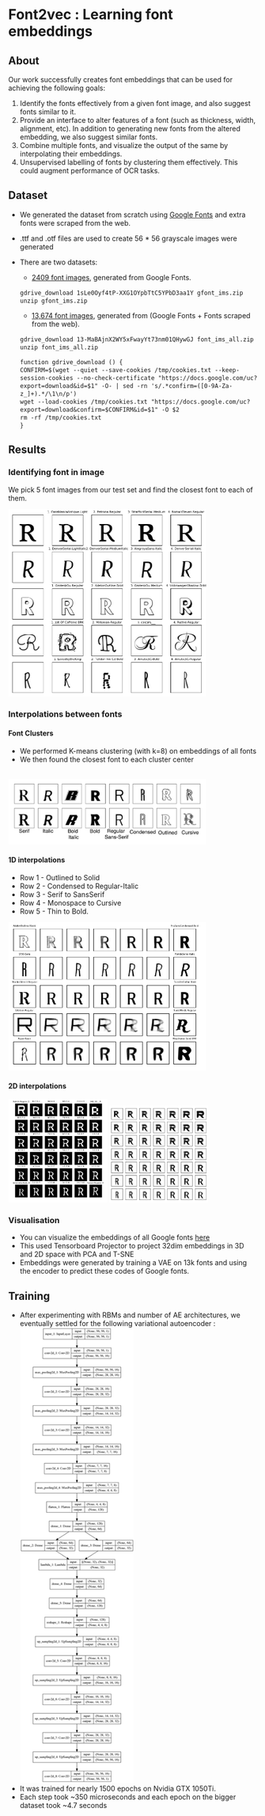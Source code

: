 # Font2vec : Learning font embeddings

## About
Our work successfully creates font embeddings that can be used for achieving the following goals:
1. Identify the fonts effectively from a given font image, and also suggest fonts similar to it.
2. Provide an interface to alter features of a font (such as thickness, width, alignment, etc). In addition to generating new fonts from the altered embedding, we also suggest similar fonts.
3. Combine multiple fonts, and visualize the output of the same by interpolating their embeddings.
4. Unsupervised labelling of fonts by clustering them effectively. This could augment performance of OCR tasks.

## Dataset
- We generated the dataset from scratch using [Google Fonts](github.com/google/fonts) and extra fonts were scraped from the web. 
- .ttf and .otf files are used to create 56 * 56 grayscale images were generated
- There are two datasets:
    - [2409 font images](https://drive.google.com/file/d/1sLe0Oyf4tP-XXG1OYpbTtC5YPbD3aa1Y/view?usp=sharing), generated from Google Fonts.
    ```
    gdrive_download 1sLe0Oyf4tP-XXG1OYpbTtC5YPbD3aa1Y gfont_ims.zip
    unzip gfont_ims.zip
    ```
    - [13,674 font images](https://drive.google.com/file/d/13-MaBAjnX2WY5xFwayYt73nm01QHywGJ/view?usp=sharing), generated from (Google Fonts + Fonts scraped from the web).
    ```
    gdrive_download 13-MaBAjnX2WY5xFwayYt73nm01QHywGJ font_ims_all.zip
    unzip font_ims_all.zip
    ```

    ```
    function gdrive_download () {
    CONFIRM=$(wget --quiet --save-cookies /tmp/cookies.txt --keep-session-cookies --no-check-certificate "https://docs.google.com/uc?export=download&id=$1" -O- | sed -rn 's/.*confirm=([0-9A-Za-z_]+).*/\1\n/p')
    wget --load-cookies /tmp/cookies.txt "https://docs.google.com/uc?export=download&confirm=$CONFIRM&id=$1" -O $2
    rm -rf /tmp/cookies.txt
    }
    ```
## Results 
### Identifying font in image
We pick 5 font images from our test set and find the closest font to each of them.

<img src= "Images/Screenshot from 2018-09-21 18-19-24.png" width="400">

### Interpolations between fonts
#### Font Clusters

- We performed K-means clustering (with k=8) on embeddings of all fonts 
- We then found the closest font to each cluster center

<br>
<img src= "Images/Screenshot from 2018-09-26 18-41-52.png" width="400">

#### 1D interpolations
- Row 1 - Outlined to Solid
- Row 2 - Condensed to Regular-Italic
- Row 3 - Serif to SansSerif
- Row 4 - Monospace to Cursive
- Row 5 - Thin to Bold.

<img src= "Images/Screenshot from 2018-09-21 18-17-07.png" width="400">

#### 2D interpolations
<img src= "Images/Grid - 1.png" width="200">
<img src= "Images/Grid - 5.png" width="200">

### Visualisation
- You can visualize the embeddings of all Google fonts [here](bit.ly/font2vec)
- This used Tensorboard Projector to project 32dim embeddings in 3D and 2D space with PCA and T-SNE
- Embeddings were generated by training a VAE on 13k fonts and using the encoder to predict these codes of Google fonts.

## Training
- After experimenting with RBMs and number of AE architectures, we eventually settled for the following variational autoencoder : <br>
    <img src="Model_VAE.png" width = 230 >
- It was trained for nearly 1500 epochs on Nvidia GTX 1050Ti. 
- Each step took ~350 microseconds and each epoch on the bigger dataset took ~4.7 seconds

